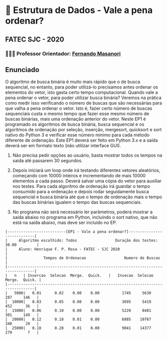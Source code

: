 #  🎲 Estrutura de Dados - Vale a pena ordenar? 
## FATEC SJC - 2020

### 👨🏽‍🏫 Professor Orientador: [Fernando Masanori](https://github.com/fmasanori)

## Enunciado

O algoritmo de busca binária é muito mais rápido que o de busca sequencial, no entanto, para poder utilizá-lo precisamos antes ordenar os elementos do vetor, isto gasta certo tempo computacional. Quando vale a pena ordenar o vetor, para poder utilizar busca binária? Veremos na prática como medir isso verificando o número de buscas que são necessárias para que valha a pena ordenar o vetor. Isto é, fazer certo número de buscas sequenciais custa o mesmo tempo que fazer esse mesmo número de buscas binárias, mais uma ordenação anterior do vetor. Neste EP1 é programado os algoritmos de busca binária, busca sequencial e os algoritmos de ordenação por seleção, inserção, mergesort, quicksort e sort nativo do Python 3 e verificar esse número mínimo para cada método diferente de ordenação. Este EP1 deverá ser feito em Python 3.x e a saída deverá ser em formato texto (não utilizar interface GUI). 

1. Não precisa pedir opções ao usuário, basta mostrar todos os tempos na saída até passarem 30 segundos. 

2. Depois iniciará um loop onde irá testando diferentes vetores aleatórios, começando com 10000 inteiros e incrementando de mais 10000 elementos a cada passo. Deverá salvar uma cópia do vetor para auxiliar nos testes. Para cada algoritmo de ordenação  irá guardar o tempo consumido para a ordenação e depois rodar seguidamente busca sequencial e busca binária até que o tempo de ordenação mais o tempo das buscas binárias igualem o tempo das buscas sequenciais. 

3. No programa não será necessário ler parâmetros, poderá mostrar a saída abaixo no programa em Python, incluindo o sort nativo, que não está na saída abaixo, mas deve ser incluído no EP.

```
|--------------------------[EP1 - Vale a pena ordenar?]----------------------------|
|     Algoritmo escolhido: Todos                 Duração dos testes: 30.00         |
|     Aluno: Henrique F. P. Rosa - FATEC - SJC 2020                                |
|                Tempos de Ordenacao                 Numero de Buscas              |  
|----------------------------------------------------------------------------------|
|   n   | Insercao  Selecao  Merge.  Quick.   |   Insecao  Selecao  Merge.  Quick. |
|----------------------------------------------------------------------------------|
|   5000|   0.01      0.02    0.00    0.00          1745     5630    287     146   |
|  10000|   0.03      0.05    0.00    0.00          3695     5419    452      36   |
|  15000|   0.06      0.10    0.00    0.00          5220     8481    301     149   |
|  20000|   0.12      0.18    0.01    0.00          6885    10767    340      29   |
|  25000|   0.18      0.28    0.01    0.00          9041    14377    279       7   |
```